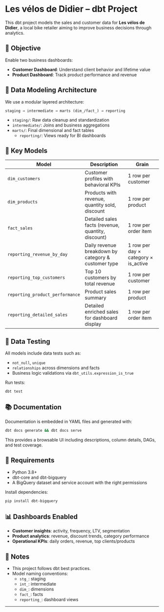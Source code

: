 
# Les vélos de Didier – dbt Project

This dbt project models the sales and customer data for **Les vélos de Didier**, a local bike retailer aiming to improve business decisions through analytics.

## 🎯 Objective

Enable two business dashboards:
- **Customer Dashboard**: Understand client behavior and lifetime value
- **Product Dashboard**: Track product performance and revenue

## 📐 Data Modeling Architecture

We use a modular layered architecture:

```
staging → intermediate → marts (dim_/fact_) → reporting
```

- `staging/`: Raw data cleanup and standardization
- `intermediate/`: Joins and business aggregations
- `marts/`: Final dimensional and fact tables
    - `reporting/`: Views ready for BI dashboards


## 🧩 Key Models

| Model                        | Description                                        | Grain                        |
|-----------------------------|----------------------------------------------------|------------------------------|
| `dim_customers`             | Customer profiles with behavioral KPIs            | 1 row per customer           |
| `dim_products`              | Products with revenue, quantity sold, discount     | 1 row per product            |
| `fact_sales`                | Detailed sales facts (revenue, quantity, discount) | 1 row per order item         |
| `reporting_revenue_by_day`  | Daily revenue breakdown by category & customer type| 1 row per day × category × is_active |
| `reporting_top_customers`   | Top 10 customers by total revenue                 | 1 row per customer           |
| `reporting_product_performance` | Product sales summary                           | 1 row per product            |
| `reporting_detailed_sales`  | Detailed enriched sales for dashboard display      | 1 row per order item         |

## 🧪 Data Testing

All models include data tests such as:
- `not_null`, `unique`
- `relationships` across dimensions and facts
- Business logic validations via `dbt_utils.expression_is_true`

Run tests:
```bash
dbt test
```

## 📚 Documentation

Documentation is embedded in YAML files and generated with:
```bash
dbt docs generate && dbt docs serve
```

This provides a browsable UI including descriptions, column details, DAGs, and test coverage.

## 🚀 Requirements

- Python 3.8+
- dbt-core and dbt-bigquery
- A BigQuery dataset and service account with the right permissions

Install dependencies:
```bash
pip install dbt-bigquery
```

## 📊 Dashboards Enabled

- **Customer insights**: activity, frequency, LTV, segmentation
- **Product analytics**: revenue, discount trends, category performance
- **Operational KPIs**: daily orders, revenue, top clients/products

## 🧠 Notes

- This project follows dbt best practices.
- Model naming conventions:
  - `stg_`: staging
  - `int_`: intermediate
  - `dim_`: dimensions
  - `fact_`: facts
  - `reporting_`: dashboard views

---
